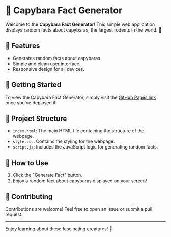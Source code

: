 # 🐹 Capybara Fact Generator

Welcome to the **Capybara Fact Generator**! This simple web application displays random facts about capybaras, the largest rodents in the world. 🐾

## 🌟 Features

- Generates random facts about capybaras.
- Simple and clean user interface.
- Responsive design for all devices.

## 🚀 Getting Started

To view the Capybara Fact Generator, simply visit the [GitHub Pages link](https://<your-username>.github.io/<repository-name>/) once you've deployed it.

## 📂 Project Structure

- `index.html`: The main HTML file containing the structure of the webpage.
- `style.css`: Contains the styling for the webpage.
- `script.js`: Includes the JavaScript logic for generating random facts.

## 📜 How to Use

1. Click the "Generate Fact" button.
2. Enjoy a random fact about capybaras displayed on your screen!


## 🤝 Contributing

Contributions are welcome! Feel free to open an issue or submit a pull request.


---

Enjoy learning about these fascinating creatures! 🐾
